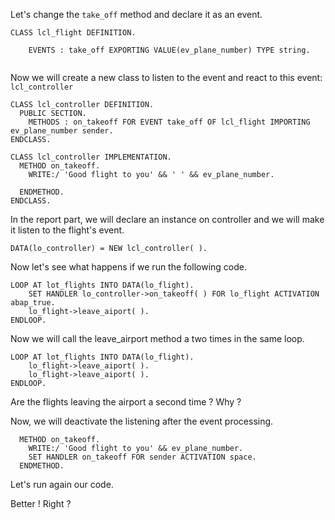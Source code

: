 Let's change the ```take_off``` method and declare it as an event.

```
CLASS lcl_flight DEFINITION.

    EVENTS : take_off EXPORTING VALUE(ev_plane_number) TYPE string.
  
```

Now we will create a new class to listen to the event and react to this event: ```lcl_controller```    

```  
CLASS lcl_controller DEFINITION.
  PUBLIC SECTION.
    METHODS : on_takeoff FOR EVENT take_off OF lcl_flight IMPORTING ev_plane_number sender.
ENDCLASS.
```

```
CLASS lcl_controller IMPLEMENTATION.
  METHOD on_takeoff.
    WRITE:/ 'Good flight to you' && ' ' && ev_plane_number.
 
  ENDMETHOD.
ENDCLASS.
```

In the report part, we will declare an instance on controller and we will make it listen to the flight's event.
```
DATA(lo_controller) = NEW lcl_controller( ).
```

Now let's see what happens if we run the following code.

```
LOOP AT lot_flights INTO DATA(lo_flight).
	SET HANDLER lo_controller->on_takeoff( ) FOR lo_flight ACTIVATION abap_true.
	lo_flight->leave_aiport( ).
ENDLOOP.
```

Now we will call the leave_airport method a two times in the same loop.

```
LOOP AT lot_flights INTO DATA(lo_flight).
	lo_flight->leave_aiport( ).
	lo_flight->leave_aiport( ).
ENDLOOP.
```

Are the flights leaving the airport a second time ? Why ?

Now, we will deactivate the listening after the event processing.
```
  METHOD on_takeoff.
    WRITE:/ 'Good flight to you' && ev_plane_number.
    SET HANDLER on_takeoff FOR sender ACTIVATION space.
  ENDMETHOD.
```

Let's run again our code.

Better ! Right ?
